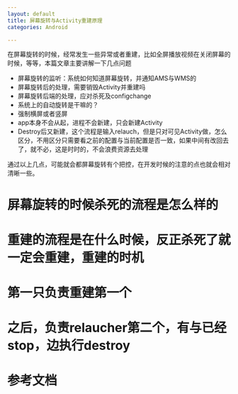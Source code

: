 ```yaml
---
layout: default
title: 屏幕旋转与Activity重建原理 
categories: Android

---
```

在屏幕旋转的时候，经常发生一些异常或者重建，比如全屏播放视频在关闭屏幕的时候，等等，本篇文章主要讲解一下几点问题

* 屏幕旋转的监听：系统如何知道屏幕旋转，并通知AMS与WMS的
* 屏幕旋转后的处理，需要销毁Activity并重建吗
* 屏幕旋转后端的处理，应对杀死及configchange
* 系统上的自动旋转是干嘛的？
* 强制横屏或者竖屏
* app本身不会从起，进程不会新建，只会新建Activity
* Destroy后又新建，这个流程是输入relauch，但是只对可见Activity做，怎么区分，不用区分只需要看之前的配置与当前配置是否一致，如果中间有改回去了，就不必，这是时时的，不会浪费资源去处理

通过以上几点，可能就会都屏幕旋转有个把控，在开发时候的注意的点也就会相对清晰一些。


# 屏幕旋转的时候杀死的流程是怎么样的

# 重建的流程是在什么时候，反正杀死了就一定会重建，重建的时机

# 第一只负责重建第一个

# 之后，负责relaucher第二个，有与已经stop，边执行destroy

# 参考文档
 
  
